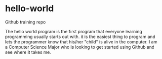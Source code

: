 # hello-world
Github training repo

The hello world program is the first program that everyone learning programming usually starts out with.
it is the easiest thing to program and lets the programmer know that his/her "child" is alive in the computer.
I am a Computer Science Major who is looking to get started using Github and see where it takes me.
